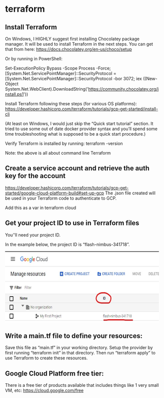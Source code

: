 # terraform



## Install Terraform

On Windows, I HIGHLY suggest first installing Chocolatey package manager. It will be used to install Terraform in the next steps. You can get that from here:
https://docs.chocolatey.org/en-us/choco/setup

Or by running in PowerShell:

Set-ExecutionPolicy Bypass -Scope Process -Force; [System.Net.ServicePointManager]::SecurityProtocol = [System.Net.ServicePointManager]::SecurityProtocol -bor 3072; iex ((New-Object System.Net.WebClient).DownloadString('https://community.chocolatey.org/install.ps1'))

Install Terraform following these steps (for various OS platforms):
https://developer.hashicorp.com/terraform/tutorials/gcp-get-started/install-cli

(At least on Windows, I would just skip the “Quick start tutorial” section. It tried to use some out of date docker provider syntax and you’ll spend some time troubleshooting what is supposed to be a quick start procedure.)

Verify Terraform is installed by running: terraform -version

Note: the above is all about command line Terraform

## Create a service account and retrieve the auth key for the account

https://developer.hashicorp.com/terraform/tutorials/gcp-get-started/google-cloud-platform-build#set-up-gcp
The .json file created will be used in your Terraform code to authenticate to GCP.

Add this as a var in terraform cloud

## Get your project ID to use in Terraform files

You’’ll need your project ID.

In the example below, the project ID is “flash-nimbus-341718”.

<img src="https://raw.githubusercontent.com/paulmsullivan/terraform/main/img/gcp-project.jpg"
  alt="Finding a project ID from GCP console"
  width="654" height="232">

 
## Write a main.tf file to define your resources:

Save this file as “main.tf” in your working directory. Setup the provider by first running “terraform init” in that directory. Then run “terraform apply” to use Terraform to create these resources.


## Google Cloud Platform free tier:

There is a free tier of products available that includes things like 1 very small VM, etc:
https://cloud.google.com/free
